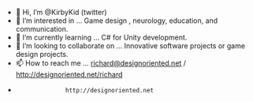 - 👋 Hi, I’m @KirbyKid (twitter)
- 👀 I’m interested in ... Game design , neurology, education, and communication.
- 🌱 I’m currently learning ... C# for Unity development.
- 💞️ I’m looking to collaborate on ... Innovative software projects or game design projects.
- 📫 How to reach me ... richard@designoriented.net  / http://designoriented.net/richard 
-                   http://designoriented.net

<!---
KirbyKid/KirbyKid is a ✨ special ✨ repository because its `README.md` (this file) appears on your GitHub profile.
You can click the Preview link to take a look at your changes.
--->
